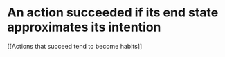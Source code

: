 # An action succeeded if its end state approximates its intention

[[Actions that succeed tend to become habits]]

